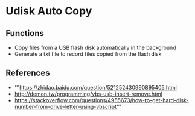 # Udisk Auto Copy
## Functions
- Copy files from a USB flash disk automatically in the background
- Generate a txt file to record files copied from the flash disk
## References
- '''https://zhidao.baidu.com/question/521252430990895405.html
- http://demon.tw/programming/vbs-usb-insert-remove.html
- https://stackoverflow.com/questions/4955673/how-to-get-hard-disk-number-from-drive-letter-using-vbscript'''
